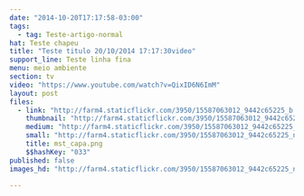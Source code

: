 ```yaml
---
date: "2014-10-20T17:17:58-03:00"
tags:
  - tag: Teste-artigo-normal
hat: Teste chapeu
title: "Teste titulo 20/10/2014 17:17:30video"
support_line: Teste linha fina
menu: meio ambiente
section: tv
video: "https://www.youtube.com/watch?v=QixID6N6ImM"
layout: post
files:
  - link: "http://farm4.staticflickr.com/3950/15587063012_9442c65225_b.jpg"
    thumbnail: "http://farm4.staticflickr.com/3950/15587063012_9442c65225_t.jpg"
    medium: "http://farm4.staticflickr.com/3950/15587063012_9442c65225_z.jpg"
    small: "http://farm4.staticflickr.com/3950/15587063012_9442c65225_n.jpg"
    title: mst_capa.png
    $$hashKey: "033"
published: false
images_hd: "http://farm4.staticflickr.com/3950/15587063012_9442c65225_n.jpg"

---
```

